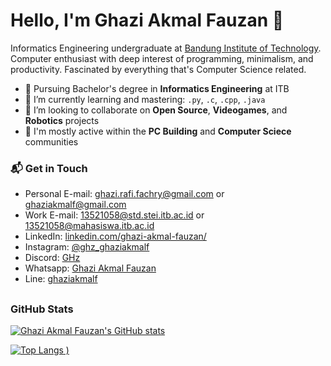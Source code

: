 # Hello, I'm Ghazi Akmal Fauzan 👋

Informatics Engineering undergraduate at [Bandung Institute of Technology](https://www.itb.ac.id/). Computer enthusiast with deep interest of programming, minimalism, and productivity. Fascinated by everything that's Computer Science related.

- 🔭 Pursuing Bachelor's degree in **Informatics Engineering** at ITB
- 🌱 I’m currently learning and mastering: `.py`, `.c`, `.cpp`, `.java`
- 👯 I’m looking to collaborate on **Open Source**, **Videogames**, and **Robotics** projects
- 💬 I'm mostly active within the **PC Building** and **Computer Sciece** communities

### 📬 Get in Touch

- Personal E-mail: [ghazi.rafi.fachry@gmail.com](https://mail.google.com/mail/?view=cm&fs=1&to=ghazi.rafi.fachry@gmail.com) or [ghaziakmalf@gmail.com](https://mail.google.com/mail/?view=cm&fs=1&to=ghaziakmalf@gmail.com)
- Work E-mail: [13521058@std.stei.itb.ac.id](https://mail.google.com/mail/?view=cm&fs=1&to=13521058@std.stei.itb.ac.id) or [13521058@mahasiswa.itb.ac.id](https://mail.google.com/mail/?view=cm&fs=1&to=13521058@mahasiswa.itb.ac.id)
- LinkedIn: [linkedin.com/ghazi-akmal-fauzan/](https://www.linkedin.com/in/ghazi-akmal-fauzan/)
- Instagram: [@ghz_ghaziakmalf](https://www.instagram.com/ghz_ghaziakmalf/)
- Discord: [GHz](https://discordapp.com/users/316153147565539330/)
- Whatsapp: [Ghazi Akmal Fauzan](http://wa.me/+6282113119457)
- Line: [ghaziakmalf](https://line.me/ti/p/~ghaziakmalf)

## <h3 align="left">GitHub Stats</h3>

[![Ghazi Akmal Fauzan's GitHub stats](https://github-readme-stats.vercel.app/api?username=ghaziakmalf&count_private=true&include_all_commits=true&show_icons=true&theme=transparent)](https://github.com/anuraghazra/github-readme-stats)
  
[![Top Langs](https://github-readme-stats.vercel.app/api/top-langs/?username=ghaziakmalf&langs_count=3&theme=transparent&count_private=true&include_all_commits=true)
)](https://github.com/anuraghazra/github-readme-stats)
